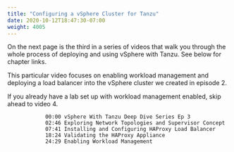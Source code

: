 ```yaml
---
title: "Configuring a vSphere Cluster for Tanzu"
date: 2020-10-12T18:47:30-07:00
weight: 4005
---
```

On the next page is the third in a series of videos that walk you through the whole process of deploying and using vSphere with Tanzu. See below for chapter links. 

This particular video focuses on enabling workload management and deploying a load balancer into the vSphere cluster we created in episode 2. 

If you already have a lab set up with workload management enabled, skip ahead to video 4. 

                00:00​ vSphere With Tanzu Deep Dive Series Ep 3 
                02:46​ Exploring Network Topologies and Supervisor Concept 
                07:41​ Installing and Configuring HAProxy Load Balancer 
                18:24​ Validating the HAProxy Appliance 
                24:29​ Enabling Workload Management 